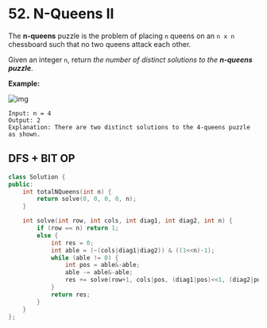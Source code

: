 # 52. N-Queens II

The **n-queens** puzzle is the problem of placing `n` queens on an `n x n` chessboard such that no two queens attack each other.

Given an integer `n`, return *the number of distinct solutions to the **n-queens puzzle***.

 

**Example:**

![img](https://assets.leetcode.com/uploads/2020/11/13/queens.jpg)

```
Input: n = 4
Output: 2
Explanation: There are two distinct solutions to the 4-queens puzzle as shown.
```



## DFS + BIT OP

```c++
class Solution {
public:
    int totalNQueens(int n) {
        return solve(0, 0, 0, 0, n);
    }

    int solve(int row, int cols, int diag1, int diag2, int n) {
        if (row == n) return 1;
        else {
            int res = 0;
            int able = (~(cols|diag1|diag2)) & ((1<<n)-1);
            while (able != 0) {
                int pos = able&-able;
                able -= able&-able;
                res += solve(row+1, cols|pos, (diag1|pos)<<1, (diag2|pos)>>1, n);
            }
            return res;
        }
    }
};
```

